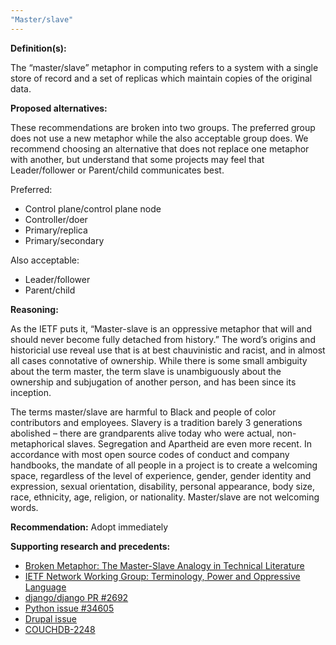 ```yaml
---
"Master/slave"
---
```


**Definition(s):**

The “master/slave” metaphor in computing refers to a system with a single store of record and a set of replicas which maintain copies of the original data.

**Proposed alternatives:**

These recommendations are broken into two groups. The preferred group does not use a new metaphor while the also acceptable group does. We recommend choosing an alternative that does not replace one metaphor with another, but understand that some projects may feel that Leader/follower or Parent/child communicates best.

Preferred: 

* Control plane/control plane node
* Controller/doer
* Primary/replica
* Primary/secondary

Also acceptable:

* Leader/follower 
* Parent/child

**Reasoning:**

As the IETF puts it, “Master-slave is an oppressive metaphor that will and should never become fully detached from history.” 
The word’s origins and historicial use reveal use that is at best chauvinistic and racist, and in almost all cases connotative of ownership. 
While there is some small ambiguity about the term master, the term slave is unambiguously about the ownership and subjugation of another person, and has been since its inception. 

The terms master/slave are harmful to Black and people of color contributors and employees. 
Slavery is a tradition barely 3 generations abolished – there are grandparents alive today who were actual, non-metaphorical slaves. 
Segregation and Apartheid are even more recent. 
In accordance with most open source codes of conduct and company handbooks, the mandate of all people in a project is to create a welcoming space, regardless of the level of experience, gender, gender identity and expression, sexual orientation, disability, personal appearance, body size, race, ethnicity, age, religion, or nationality. 
Master/slave are not welcoming words.
  
**Recommendation:** Adopt immediately

**Supporting research and precedents:**

* [Broken Metaphor: The Master-Slave Analogy in Technical Literature](https://www.researchgate.net/publication/236752849_Broken_Metaphor_The_Master-Slave_Analogy_in_Technical_Literature)
* [IETF Network Working Group: Terminology, Power and Oppressive Language](https://tools.ietf.org/id/draft-knodel-terminology-00.html)
* [django/django PR #2692](https://github.com/django/django/pull/2692)
* [Python issue #34605](https://bugs.python.org/issue34605)
* [Drupal issue](https://www.drupal.org/node/2275877) 
* [COUCHDB-2248](https://issues.apache.org/jira/browse/COUCHDB-2248)


